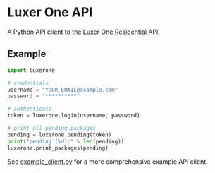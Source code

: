 # Luxer One API

A Python API client to the [Luxer One Residential](https://www.luxerone.com/market/residential/) API.

## Example

```python
import luxerone

# credentials
username = "YOUR_EMAIL@example.com"
password = "**********"

# authenticate
token = luxerone.login(username, password)

# print all pending packages
pending = luxerone.pending(token)
print("pending (%d):" % len(pending))
luxerone.print_packages(pending)
```

See [example_client.py](example_client.py) for a more comprehensive example API client.
